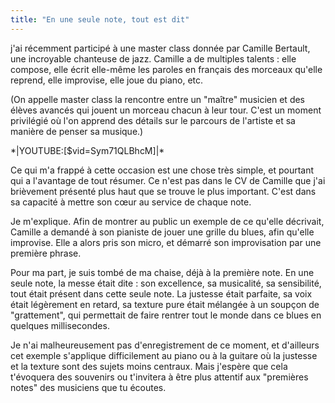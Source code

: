 ```yaml
---
title: "En une seule note, tout est dit"
---
```


j'ai récemment participé à une master class donnée par Camille Bertault, une 
incroyable chanteuse de jazz. Camille a de multiples talents : elle compose, 
elle écrit elle-même les paroles en français des morceaux qu'elle reprend, elle 
improvise, elle joue du piano, etc.

(On appelle master class la rencontre entre un "maître" musicien et des élèves 
avancés qui jouent un morceau chacun à leur tour. C'est un moment privilégié où 
l'on apprend des détails sur le parcours de l'artiste et sa manière de penser 
sa musique.)

\*\|YOUTUBE:[$vid=Sym71QLBhcM]\|\*

Ce qui m'a frappé à cette occasion est une chose très simple, et pourtant qui a 
l'avantage de tout résumer. Ce n'est pas dans le CV de Camille que j'ai 
brièvement présenté plus haut que se trouve le plus important. C'est dans sa 
capacité à mettre son cœur au service de chaque note.

Je m'explique. Afin de montrer au public un exemple de ce qu'elle décrivait, 
Camille a demandé à son pianiste de jouer une grille du blues, afin qu'elle 
improvise. Elle a alors pris son micro, et démarré son improvisation par une 
première phrase.

Pour ma part, je suis tombé de ma chaise, déjà à la première note. En une seule 
note, la messe était dite : son excellence, sa musicalité, sa sensibilité, tout 
était présent dans cette seule note. La justesse était parfaite, sa voix était 
légèrement en retard, sa texture pure était mélangée à un soupçon de 
"grattement", qui permettait de faire rentrer tout le monde dans ce blues en 
quelques millisecondes.

Je n'ai malheureusement pas d'enregistrement de ce moment, et d'ailleurs cet 
exemple s'applique difficilement au piano ou à la guitare où la justesse et la 
texture sont des sujets moins centraux. Mais j'espère que cela t'évoquera des 
souvenirs ou t'invitera à être plus attentif aux "premières notes" des 
musiciens que tu écoutes.
